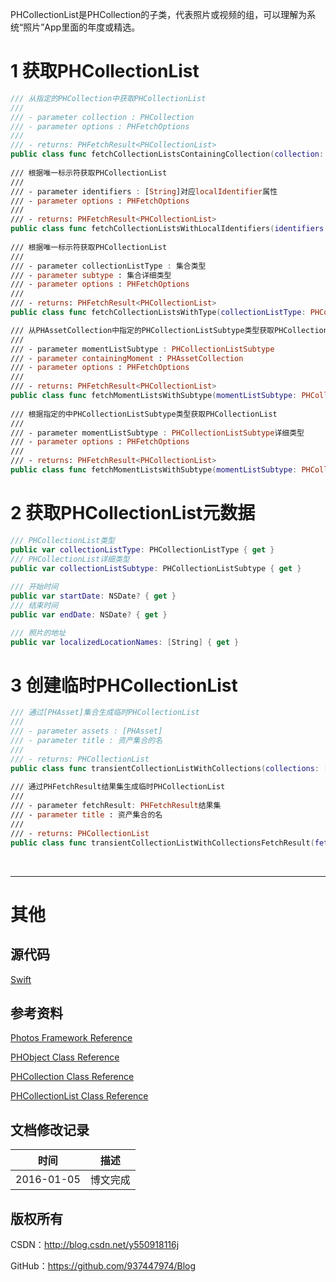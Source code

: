 PHCollectionList是PHCollection的子类，代表照片或视频的组，可以理解为系统“照片”App里面的年度或精选。

# 1 获取PHCollectionList

```swift
/// 从指定的PHCollection中获取PHCollectionList
///
/// - parameter collection : PHCollection
/// - parameter options : PHFetchOptions
///
/// - returns: PHFetchResult<PHCollectionList>
public class func fetchCollectionListsContainingCollection(collection: PHCollection, options: PHFetchOptions?) -> PHFetchResult
    
/// 根据唯一标示符获取PHCollectionList
///
/// - parameter identifiers : [String]对应localIdentifier属性
/// - parameter options : PHFetchOptions
///
/// - returns: PHFetchResult<PHCollectionList>
public class func fetchCollectionListsWithLocalIdentifiers(identifiers: [String], options: PHFetchOptions?) -> PHFetchResult
    
/// 根据唯一标示符获取PHCollectionList
///
/// - parameter collectionListType : 集合类型
/// - parameter subtype : 集合详细类型
/// - parameter options : PHFetchOptions
///
/// - returns: PHFetchResult<PHCollectionList>
public class func fetchCollectionListsWithType(collectionListType: PHCollectionListType, subtype: PHCollectionListSubtype, options: PHFetchOptions?) -> PHFetchResult

/// 从PHAssetCollection中指定的PHCollectionListSubtype类型获取PHCollectionList
///
/// - parameter momentListSubtype : PHCollectionListSubtype
/// - parameter containingMoment : PHAssetCollection
/// - parameter options : PHFetchOptions
///
/// - returns: PHFetchResult<PHCollectionList>
public class func fetchMomentListsWithSubtype(momentListSubtype: PHCollectionListSubtype, containingMoment moment: PHAssetCollection, options: PHFetchOptions?) -> PHFetchResult
    
/// 根据指定的中PHCollectionListSubtype类型获取PHCollectionList
///
/// - parameter momentListSubtype : PHCollectionListSubtype详细类型
/// - parameter options : PHFetchOptions
///
/// - returns: PHFetchResult<PHCollectionList>
public class func fetchMomentListsWithSubtype(momentListSubtype: PHCollectionListSubtype, options: PHFetchOptions?) -> PHFetchResult
```

# 2 获取PHCollectionList元数据

```swift
/// PHCollectionList类型
public var collectionListType: PHCollectionListType { get }
/// PHCollectionList详细类型
public var collectionListSubtype: PHCollectionListSubtype { get }
    
/// 开始时间
public var startDate: NSDate? { get }
/// 结束时间
public var endDate: NSDate? { get }

/// 照片的地址
public var localizedLocationNames: [String] { get }
```

# 3 创建临时PHCollectionList

```swift
/// 通过[PHAsset]集合生成临时PHCollectionList
///
/// - parameter assets : [PHAsset]
/// - parameter title : 资产集合的名
///
/// - returns: PHCollectionList
public class func transientCollectionListWithCollections(collections: [PHCollection], title: String?) -> PHCollectionList
    
/// 通过PHFetchResult结果集生成临时PHCollectionList
///
/// - parameter fetchResult: PHFetchResult结果集
/// - parameter title : 资产集合的名
///
/// - returns: PHCollectionList
public class func transientCollectionListWithCollectionsFetchResult(fetchResult: PHFetchResult, title: String?) -> PHCollectionList
```

&#160;

----------

# 其他

## 源代码

[Swift](https://github.com/937447974/Swift)

## 参考资料

[Photos Framework Reference](https://developer.apple.com/library/ios/documentation/Photos/Reference/Photos_Framework/index.html)

[PHObject Class Reference](https://developer.apple.com/library/ios/documentation/Photos/Reference/PHObject_Class/index.html)

[PHCollection Class Reference](https://developer.apple.com/library/ios/documentation/Photos/Reference/PHCollection_Class/index.html)

[PHCollectionList Class Reference](https://developer.apple.com/library/ios/documentation/Photos/Reference/PHCollectionList_Class/index.html)

## 文档修改记录

| 时间 | 描述 |
| ---- | ---- |
| 2016-01-05 | 博文完成 |

## 版权所有

CSDN：http://blog.csdn.net/y550918116j

GitHub：https://github.com/937447974/Blog